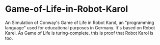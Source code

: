 # Game-of-Life-in-Robot-Karol
An Simulation of Conway's Game of Life in Robot Karol, an "programming language" used for educational purposes in Germany. It's based on Robot Karel. As Game of Life is turing-complete, this is proof that Robot Karol is too.

